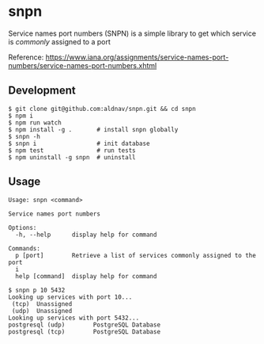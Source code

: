 # snpn

Service names port numbers (SNPN) is a simple library to get which service is *commonly* assigned to a port

Reference: https://www.iana.org/assignments/service-names-port-numbers/service-names-port-numbers.xhtml

## Development

```
$ git clone git@github.com:aldnav/snpn.git && cd snpn
$ npm i
$ npm run watch
$ npm install -g .       # install snpn globally
$ snpn -h
$ snpn i                 # init database
$ npm test               # run tests
$ npm uninstall -g snpn  # uninstall
```

## Usage

```
Usage: snpn <command>

Service names port numbers

Options:
  -h, --help      display help for command

Commands:
  p [port]        Retrieve a list of services commonly assigned to the port
  i
  help [command]  display help for command
```

```
$ snpn p 10 5432
Looking up services with port 10...
 (tcp)  Unassigned
 (udp)  Unassigned
Looking up services with port 5432...
postgresql (udp)        PostgreSQL Database
postgresql (tcp)        PostgreSQL Database
```